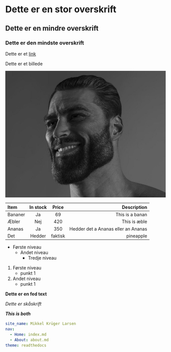 # Dette er en stor overskrift

## Dette er en mindre overskrift

### Dette er den mindste overskrift

Dette er et
[link](https://www.youtube.com/watch?v=dQw4w9WgXcQ&ab_channel=RickAstley)

Dette er et billede

![alt text](gigachad.jpg)


| Item        | In stock | Price | Description |
| :-----------| :------: | :---: | ----------: |
| Bananer     | Ja       | 69    | This is a banan |
| Æbler | Nej | 420 | This is æble | 
| Ananas | Ja | 350 | Hedder det a Ananas eller an Ananas |
| Det | Hedder | faktisk | pineapple |

- Første niveau
    - Andet niveau
        - Tredje niveau


1. Første niveau
    - punkt 1
2. Andet niveau
    - punkt 1

**Dette er en fed text**

*Dette er skåskrift*  

***This is both***

```yml
site_name: Mikkel Krüger Larsen
nav:
  - Home: index.md
  - About: about.md
theme: readthedocs

```